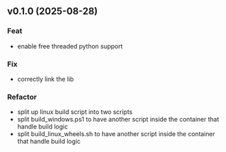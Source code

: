 ## v0.1.0 (2025-08-28)

### Feat

- enable free threaded python support

### Fix

- correctly link the lib

### Refactor

- split up linux build script into two scripts
- split build_windows.ps1 to have another script inside the container that handle build logic
- split build_linux_wheels.sh to have another script inside the container that handle build logic
